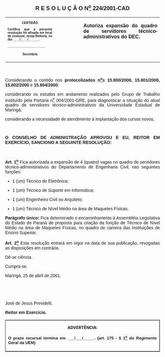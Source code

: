 <BODY>

<B><FONT FACE="Arial" SIZE=4><P ALIGN="CENTER"><A NAME="_Toc445798786"></P>
<P ALIGN="CENTER">R E S O L U &Ccedil; &Atilde; O  N<U><SUP>o</U></SUP>  224/2001-CAD</P>
</B></FONT><FONT FACE="Arial"><P ALIGN="JUSTIFY"></P></FONT>
<TABLE CELLSPACING=0 BORDER=0 CELLPADDING=7 WIDTH=612>
<TR><TD WIDTH="32%" VALIGN="TOP">
<B><FONT FACE="Arial" SIZE=1><P ALIGN="CENTER">CERTID&Atilde;O</P>
<P ALIGN="JUSTIFY">   Certifico que a presente resolu&ccedil;&atilde;o foi afixada em local de costume, nesta Reitoria, no dia ____/____/______.</P>
<P ALIGN="JUSTIFY"></P>
<P ALIGN="JUSTIFY">______________________</P>
<P ALIGN="CENTER">Secret&aacute;ria</B></FONT></TD>
<TD WIDTH="17%" VALIGN="TOP">&nbsp;</TD>
<TD WIDTH="51%" VALIGN="TOP">
<B><FONT FACE="Arial"><P ALIGN="JUSTIFY">Autoriza expans&atilde;o do quadro de servidores t&eacute;cnico-administrativos do DEC.</B></FONT></TD>
</TR>
</TABLE>

<FONT FACE="Arial"><P ALIGN="JUSTIFY"></P>
<P ALIGN="JUSTIFY">&nbsp;</P>
<P ALIGN="JUSTIFY">&#9;Considerando o contido nos <B>protocolizados n<U><SUP>o</U>s</SUP> 15.800/2000, 15.801/2000, 15.802/2000</B> e <B>15.804/2000</B>;</P>
<P ALIGN="JUSTIFY">&#9;considerando os estudos em andamento realizados pelo Grupo de Trabalho institu&iacute;do pela Portaria n<U><SUP>o</U></SUP> 004/2001-GRE, para diagnosticar a situa&ccedil;&atilde;o do atual quadro de servidores t&eacute;cnico-administrativos da Universidade Estadual de Maring&aacute;;</P>
<P ALIGN="JUSTIFY">&#9;considerando a necessidade de atendimento &agrave; implanta&ccedil;&atilde;o dos cursos novos,</P>
<P ALIGN="JUSTIFY"></P>
<P ALIGN="JUSTIFY">&nbsp;</P>
<B><P ALIGN="JUSTIFY">O CONSELHO DE ADMINISTRA&Ccedil;&Atilde;O APROVOU E EU, REITOR EM EXERC&Iacute;CIO, SANCIONO A SEGUINTE RESOLU&Ccedil;&Atilde;O:</P>
</B><P ALIGN="JUSTIFY"></P>
<P ALIGN="JUSTIFY">&nbsp;</P>
<B><P ALIGN="JUSTIFY">Art. 1<U><SUP>o</B></U></SUP> Fica autorizada a expans&atilde;o de 4 (quatro) vagas no quadro de servidores t&eacute;cnico-administrativos do Departamento de Engenharia Civil, nas seguintes fun&ccedil;&otilde;es:</P>

<UL>
<P ALIGN="JUSTIFY"><LI>1 (um) T&eacute;cnico de Eletr&ocirc;nica;</LI></P>
<P ALIGN="JUSTIFY"><LI>1 (um) T&eacute;cnico de Suporte em Inform&aacute;tica;</LI></P>
<P ALIGN="JUSTIFY"><LI>1 (um) Engenheiro Civil ou Arquiteto;</LI></P>
<P ALIGN="JUSTIFY"><LI>1 (um) T&eacute;cnico de N&iacute;vel M&eacute;dio na &aacute;rea de Maquetes F&iacute;sicas.</LI></P></UL>

<B><P ALIGN="JUSTIFY">Par&aacute;grafo &uacute;nico:</B> Fica determinado o encaminhamento &agrave; Assembl&eacute;ia Legislativa do Estado do Paran&aacute; de proposta para cria&ccedil;&atilde;o da fun&ccedil;&atilde;o de T&eacute;cnico de N&iacute;vel M&eacute;dio na &aacute;rea de Maquetes F&iacute;sicas, no quadro de carreira das Institui&ccedil;&otilde;es de Ensino Superior.</P>
<B><P ALIGN="JUSTIFY">Art. 2<U><SUP>o</U></SUP> </B>Esta resolu&ccedil;&atilde;o entrar&aacute; em vigor na data de sua publica&ccedil;&atilde;o, revogadas as disposi&ccedil;&otilde;es em contr&aacute;rio.</P>
<P ALIGN="JUSTIFY">&#9;D&ecirc;-se ci&ecirc;ncia.</P>
<P ALIGN="JUSTIFY">&#9;Cumpra-se.</P>
<P ALIGN="JUSTIFY">Maring&aacute;, 25 de abril de 2001.</P>
<P ALIGN="JUSTIFY"></P>
<P ALIGN="JUSTIFY">&nbsp;</P>
<P ALIGN="JUSTIFY">&nbsp;</P>
<P ALIGN="JUSTIFY">Jos&eacute; de Jesus Previdelli,</P>
<B><P ALIGN="JUSTIFY">Reitor em Exerc&iacute;cio.</P>
</B><P ALIGN="JUSTIFY"></P></FONT>
<TABLE BORDER CELLSPACING=1 CELLPADDING=4 WIDTH=207>
<TR><TD VALIGN="TOP">
<B><FONT SIZE=2><P ALIGN="CENTER">ADVERT&Ecirc;NCIA:</P>
</FONT><FONT FACE="Arial" SIZE=2><P ALIGN="JUSTIFY">O prazo recursal termina em ___/___/_____. (art. 175 - § 1<U><SUP>o</U></SUP> do Regimento Geral da UEM)</B></FONT></TD>
</TR>
</TABLE>

<FONT SIZE=2><P></A></P></FONT></BODY>

